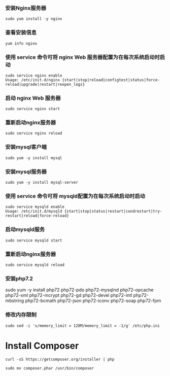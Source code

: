 ### 安装Nginx服务器
```shell
sudo yum install -y nginx
```
### 查看安装信息
```shell
yum info nginx
```
### 使用 service 命令可将 nginx Web 服务器配置为在每次系统启动时启动
```shell
sudo service nginx enable
Usage: /etc/init.d/nginx {start|stop|reload|configtest|status|force-reload|upgrade|restart|reopen_logs}
```
### 启动 nginx Web 服务器
```shell
sudo service nginx start
```
### 重新启动nginx服务器
```shell
sudo service nginx reload
```

### 安装mysql客户端
```shell
sudo yum -y install mysql
```
### 安装mysql服务器
```shell
sudo yum -y install mysql-server
```
### 使用 service 命令可将 mysqld配置为在每次系统启动时启动
```shell
sudo service mysqld enable
Usage: /etc/init.d/mysqld {start|stop|status|restart|condrestart|try-restart|reload|force-reload}
```
### 启动mysqld服务
```shell
sudo service mysqld start
```
### 重新启动nginx服务器
```shell
sudo service mysqld reload
```

### 安装php7.2
sudo yum -y install php72 php72-pdo php72-mysqlnd php72-opcache php72-xml php72-mcrypt php72-gd php72-devel php72-intl php72-mbstring php72-bcmath php72-json php72-iconv php72-soap php72-fpm
### 修改内存限制
```shell
sudo sed -i 's/memory_limit = 128M/memory_limit = -1/g' /etc/php.ini
```

# Install Composer
```shell
curl -sS https://getcomposer.org/installer | php
```
```shell
sudo mv composer.phar /usr/bin/composer
```
